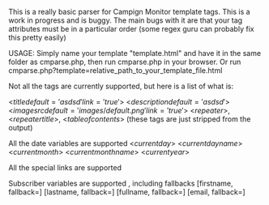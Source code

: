 This is a really basic parser for Campign Monitor template tags. This is a work in progress and is buggy.
The main bugs with it are that your tag attributes must be in a particular order (some regex guru can probably fix this pretty easily)

USAGE:
Simply name your template "template.html" and have it in the same folder as cmparse.php, then run cmparse.php in your browser.
Or run cmparse.php?template=relative_path_to_your_template_file.html

Not all the tags are currently supported, but here is a list of what is:

<$title default='asdsd' link='true'$>
<$description default='asdsd'$>
<$imagesrc default='images/default.png' link='true'$>
<$repeater$>, <$repeatertitle$>, <$tableofcontents$> (these tags are just stripped from the output)

All the date variables are supported
<$currentday$>
<$currentdayname$>
<$currentmonth$>
<$currentmonthname$>
<$currentyear$>

All the special links are supported
<unsubscribe></unsubscribe>
<webversion></webversion>
<forwardtoafriend></forwardtoafriend>
<preferences></preferences>
<fblike></fblike>
<tweet></tweet>

Subscriber variables are supported , including fallbacks
[firstname, fallback=]
[lastname, fallback=]
[fullname, fallback=]
[email, fallback=]